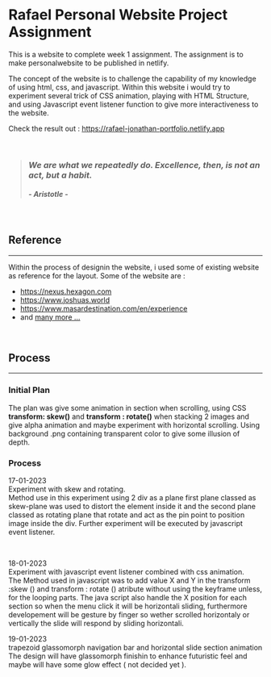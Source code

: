 [//]: <> (created 18/01/2023)

# Rafael Personal Website Project Assignment

This is a website to complete week 1 assignment. The assignment is to make personalwebsite to be published in netlify.

[//]: <> (added 17/01/2023)

The concept of the website is to challenge the capability of my knowledge of using html, css, and javascript. Within this website i would try to experiment several trick of CSS animation, playing with HTML Structure, and using Javascript event listener function to give more interactiveness to the website.

Check the result out : https://rafael-jonathan-portfolio.netlify.app

<br />

>### *We are what we repeatedly do. Excellence, then, is not an act, but a habit.*
>
>##### *- Aristotle -*

<br />

## Reference

---

Within the process of designin the website, i used some of existing website as reference for the layout. Some of the website are : 
- https://nexus.hexagon.com
- https://www.joshuas.world
- https://www.masardestination.com/en/experience
- and [many more ...](https://www.awwwards.com/websites/css3/)

<br />

## Process

---

### Initial Plan

The plan was give some animation in section when scrolling, using CSS **transform: skew()** and **transform : rotate()** when stacking 2 images and give alpha animation and maybe experiment with horizontal scrolling. Using background .png containing transparent color to give some illusion of depth. 

### Process

17-01-2023<br/>
Experiment with skew and rotating.<br/>
Method use in this experiment using 2 div as a plane first plane classed as skew-plane was used to distort the element inside it and the second plane classed as rotating plane that rotate and act as the pin point to position image inside the div. Further experiment will be executed by javascript event listener.

<br/>

18-01-2023<br/>
Experiment with javascript event listener combined with css animation.<br/>
The Method used in javascript was to add value X and Y in the transform :skew () and transform : rotate () atribute without using the keyframe unless, for the looping parts. The java script also handle the X position for each section so when the menu click it will be horizontali sliding, furthermore developement will be gesture by finger so wether scrolled horizontaly or vertically the slide will respond by sliding horizontali.

19-01-2023<br/>
trapezoid glassomorph navigation bar and horizontal slide section animation<br/>
The design will have glassomorph finishin to enhance futuristic feel and maybe will have some glow effect ( not decided yet ).
 